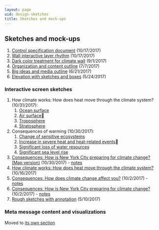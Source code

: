 ```yaml
---
layout: page
uid: design-sketches
title: Sketches and mock-ups
---
```


## Sketches and mock-ups

1. [Control specification document](../assets/docs/HoPE_wall_control_specifications.pdf) (10/17/2017)
1. [Wall interactive layer rhythm](../assets/wall_rhythm.png) (10/17/2017)
1. [Dark color treatment for climate wall](../assets/HoPE_CC_Display_2017-09-01.pdf) (9/1/2017)
1. [Organization and content outline](../assets/climate_wall_content_presentation_2017-07-17.pdf) (7/7/2017)
1. [Big ideas and media outline](../assets/hope_wall_media_outline.pdf) (6/21/2017)
1. [Elevation with sketches and boxes](https://s3.amazonaws.com/brianfoo-amnh/HoPE_CC_IAbox-elevation_5-24-17.pdf) (5/24/2017)

### Interactive screen sketches

1. How climate works: How does heat move through the climate system? (10/31/2017):
    1. [Ocean surface](../assets/prototypes/climate_system1.png)
    1. [Air surface](../assets/prototypes/climate_system2.png)
    1. [Troposphere](../assets/prototypes/climate_system3.png)
    1. [Stratosphere](../assets/prototypes/climate_system4.png)
1. Consequences of warming (10/30/2017):
    1. [Change of sensitive ecosystems](../assets/prototypes/consequences_warming1.jpg)
    1. [Increase in severe heat and heat-related events](../assets/prototypes/consequences_warming2.jpg)
    1. [Significant loss of water resources](../assets/prototypes/consequences_warming3.jpg)
    1. [Significant sea level rise](../assets/prototypes/consequences_warming4.jpg)
1. [Consequences: How is New York City preparing for climate change? (Map version)](../assets/prototypes/mitigation2.jpg) (10/30/2017) - [notes](../assets/prototypes/mitigation2_notes.jpg)
1. [How climate works: How does heat move through the climate system?](../assets/prototypes/heat_system.pdf) (10/16/2017)
1. [Consequences: How does climate change affect you?](../assets/prototypes/impact_people.jpg) (10/2/2017) - [notes](../assets/prototypes/impact_people_notes.jpg)
1. [Consequences: How is New York City preparing for climate change?](../assets/prototypes/mitigation.jpg) (10/2/2017) - [notes](../assets/prototypes/mitigation_notes.jpg)
1. [Rough sketches with annotation](https://s3.amazonaws.com/brianfoo-amnh/hope_sketches_2017-05-10.pdf) (5/10/2017)

### Meta message content and visualizations

Moved to [its own section](meta.html)
